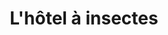 ---
index: 750
type_of_section: "fullimage"
title: "L'hôtel à insectes"
sub-title: "Il est encore quasiquement vide. Les élèves le garnissent de pommes de pin, paille, branchettes... pour fournir un habitat aux futurs <i>locataires</i>."
text:
   position: 9
   background: "dark"
image:
  file: "assets/images/eleves-rucher-fp-d.jpg"
  description: "L'hôtel à insectes"
  author: Pierre KESSLER
  author_link: 
---